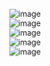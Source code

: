 ![image](https://user-images.githubusercontent.com/77907226/147744066-939a5faa-4c25-4af0-a6dd-8fdb8ce984c7.png)\
![image](https://user-images.githubusercontent.com/77907226/147744096-06898db7-497f-410a-ab30-e4cf11e868b7.png)\
![image](https://user-images.githubusercontent.com/77907226/147744120-5363dc5a-58e0-42e2-9184-aca255c417fe.png)\
![image](https://user-images.githubusercontent.com/77907226/147744151-6030586a-018a-4cb3-8a64-4093c96604c6.png)\
![image](https://user-images.githubusercontent.com/77907226/147744185-bf37197b-8b4e-4350-9b8e-4962d7973acd.png)

